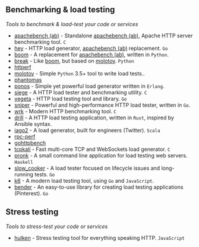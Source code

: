 ## Benchmarking & load testing
*Tools to benchmark & load-test your code or services*

* [apachebench (ab)](https://github.com/CloudFundoo/ApacheBench-ab) - Standalone [apachebench (ab)](http://httpd.apache.org/docs/current/programs/ab.html), Apache HTTP server benchmarking tool. `C`
* [hey](https://github.com/rakyll/hey) - HTTP load generator, [apachebench (ab)](https://github.com/CloudFundoo/ApacheBench-ab) replacement. `Go`
* [boom](https://github.com/tarekziade/boom) - A replacement for [apachebench (ab)](https://github.com/CloudFundoo/ApacheBench-ab), written in `Python`.
* [break](https://github.com/tarekziade/break) - Like [boom](https://github.com/tarekziade/boom), but based on [molotov](https://github.com/loads/molotov). `Python`
* [httperf](https://github.com/httperf/httperf)
* [molotov](https://github.com/loads/molotov) - Simple `Python` 3.5+ tool to write load tests..
* [phantomas](https://github.com/macbre/phantomas)
* [ponos](https://github.com/klarna/ponos) - Simple yet powerful load generator written in `Erlang`.
* [siege](https://github.com/JoeDog/siege) - A HTTP load tester and benchmarking utility. `C`
* [vegeta](https://github.com/tsenart/vegeta) - HTTP load testing tool and library. `Go`
* [sniper](https://github.com/btfak/sniper) - Powerful and high-performance HTTP load tester, written in `Go`.
* [wrk](https://github.com/wg/wrk) - Modern HTTP benchmarking tool. `C`
* [drill](https://github.com/fcsonline/drill) - A HTTP load testing application, written in `Rust`, inspired by Ansible syntax. 
* [iago2](https://github.com/twitter/iago2) - A load generator, built for engineers (Twitter). `Scala`
* [rpc-perf](https://github.com/twitter/rpc-perf)
* [gohttpbench](https://github.com/parkghost/gohttpbench)
* [tcpkali](https://github.com/satori-com/tcpkali) - Fast multi-core TCP and WebSockets load generator. `C`
* [pronk](https://github.com/bos/pronk) - A small command line application for load testing web servers. `Haskell`
* [slow_cooker](https://github.com/BuoyantIO/slow_cooker) - A load tester focused on lifecycle issues and long-running tests. `Go`
* [k6](https://github.com/loadimpact/k6) - A modern load testing tool, using `Go` and `JavaScript`.
* [bender](https://github.com/pinterest/bender) - An easy-to-use library for creating load testing applications (Pinterest). `Go` 

## Stress testing
*Tools to stress-test your code or services*

* [hulken](https://github.com/hellgrenj/hulken) - Stress testing tool for everything speaking HTTP. `JavaScript`
